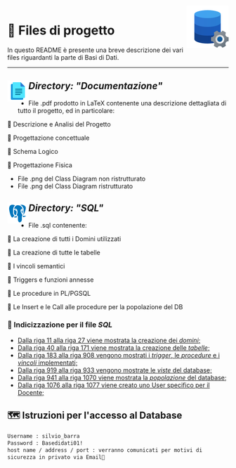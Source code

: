 <img src="icons8-configurazione-dati-96.png" align="right"/>  

# 📂 Files di progetto
In questo README è presente una breve descrizione dei vari files riguardanti la parte di Basi di Dati.

---


## *Directory: "Documentazione"*  <img src="icons8-documenti-48.png" align="left"/>    
- File .pdf prodotto in LaTeX contenente una descrizione dettagliata di tutto il progetto, ed in particolare:

📄 Descrizione e Analisi del Progetto

📄 Progettazione concettuale

📄 Schema Logico

📄 Progettazione Fisica

- File .png del Class Diagram non ristrutturato
- File .png del Class Diagram ristrutturato




## *Directory: "SQL"* <img src="icons8-postgreesql-48.png" align="left"/>  
- File .sql contenente:

📝 La creazione di tutti i Domini utilizzati

📝 La creazione di tutte le tabelle

📝 I vincoli semantici

📝 Triggers e funzioni annesse

📝 Le procedure in PL/PGSQL

📝 Le Insert e le Call alle procedure per la popolazione del DB

### 🧩 Indicizzazione per il file *SQL*
- [Dalla riga 11 alla riga 27 viene mostrata la creazione dei *domini*;](https://github.com/tosska/progetto_oobd/blob/main/Basi%20di%20dati/SQL/CreateTable.sql#L11)
- [Dalla riga 40 alla riga 171 viene mostrata la creazione delle *tabelle*;](https://github.com/tosska/progetto_oobd/blob/main/Basi%20di%20dati/SQL/CreateTable.sql#L40)
- [Dalla riga 183 alla riga 908 vengono mostrati i *trigger*, le *procedure* e  i *vincoli* implementati;](https://github.com/tosska/progetto_oobd/blob/main/Basi%20di%20dati/SQL/CreateTable.sql#L183)
- [Dalla riga 919 alla riga 933 vengono mostrate le *viste* del database;](https://github.com/tosska/progetto_oobd/blob/main/Basi%20di%20dati/SQL/CreateTable.sql#L919)
- [Dalla riga 941 alla riga 1070 viene mostrata la *popolazione* del database;](https://github.com/tosska/progetto_oobd/blob/main/Basi%20di%20dati/SQL/CreateTable.sql#L941)
- [Dalla riga 1076 alla riga 1077 viene creato uno User specifico per il Docente;](https://github.com/tosska/progetto_oobd/blob/main/Basi%20di%20dati/SQL/CreateTable.sql#L1076)

## 🗺 Istruzioni per l'accesso al Database 
```
Username : silvio_barra
Password : Basedidati01!
host name / address / port : verranno comunicati per motivi di sicurezza in privato via Email📩

```
